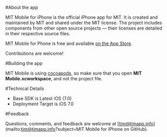 #About the app

MIT Mobile for iPhone is the official iPhone app for MIT. It is created and maintained by MIT and shared under the MIT license. The project includes components from other open source projects — their licenses are detailed in their respective source files.

MIT Mobile for Phone is free and available [on the App Store](http://itunes.apple.com/us/app/mit-mobile/id353590319).

Contributions are welcome!

#Building the app

MIT Mobile is using <a href="https://cocoapods.org">cocoapods</a>, so make sure that you open **MIT Mobile.xcworkspace**, and not the project file.

#Technical Details

- Base SDK is Latest iOS (7.0)
- Deployment Target is iOS 7.0

#Feedback

Questions, comments, and feedback are welcome at [tim@timapp.info](mailto:tim@timapp.info?subject=MIT Mobile for iPhone on GitHub).
